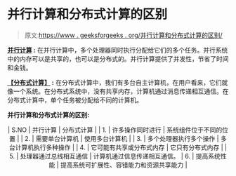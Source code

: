 # 并行计算和分布式计算的区别

> 原文:[https://www . geeksforgeeks . org/并行计算和分布式计算的区别/](https://www.geeksforgeeks.org/difference-between-parallel-computing-and-distributed-computing/)

**[并行计算](https://www.geeksforgeeks.org/introduction-to-parallel-computing/) :**
在并行计算中，多个处理器同时执行分配给它们的多个任务。并行系统中的内存可以是共享的，也可以是分布式的。并行计算提供了并发性，节省了时间和金钱。

**[【分布式计算】](https://www.geeksforgeeks.org/distributed-database-system/) :**
在分布式计算中，我们有多台自主计算机，在用户看来，它们就像一个系统。在分布式系统中，没有共享内存，计算机通过消息传递相互通信。在分布式计算中，单个任务被分配给不同的计算机。

**并行计算和分布式计算的区别:**

<center>

| S.NO | 并行计算 | 分布式计算 |
| 1. | 许多操作同时进行 | 系统组件位于不同的位置 |
| 2. | 需要单台计算机 | 使用多台计算机 |
| 3. | 多个处理器执行多个操作 | 多台计算机执行多种操作 |
| 4. | 它可能有共享或分布式内存 | 它只有分布式内存 |
| 5. | 处理器通过总线相互通信 | 计算机通过信息传递相互通信。 | 6. | 提高系统性能 | 提高系统可扩展性、容错能力和资源共享能力 |

</center>